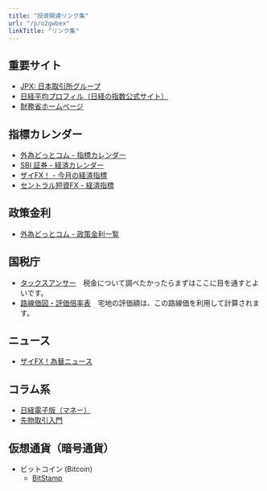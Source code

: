 ```yaml
---
title: "投資関連リンク集"
url: "/p/o2gwbex"
linkTitle: "リンク集"
---
```


重要サイト
----
* [JPX: 日本取引所グループ](http://www.jpx.co.jp/)
* [日経平均プロフィル（日経の指数公式サイト）](https://indexes.nikkei.co.jp/)
* [財務省ホームページ](https://www.mof.go.jp/)

指標カレンダー
----
* [外為どっとコム - 指標カレンダー](http://www.gaitame.com/market/yosoku.html)
* [SBI 証券 - 経済カレンダー](https://site2.sbisec.co.jp/ETGate/?_ControlID=WPLETmgR001Control&_PageID=WPLETmgR001Mdtl20&_DataStoreID=DSWPLETmgR001Control&_ActionID=DefaultAID&burl=iris_economicCalendar&cat1=market&cat2=economicCalender&dir=tl1-cal%7Ctl2-event%7Ctl3-week&file=index.html&getFlg=on)
* [ザイFX！ - 今月の経済指標](http://zai.diamond.jp/list/fxmarket/top)
* [セントラル短資FX - 経済指標](http://www.central-tanshifx.com/market/economy/)

政策金利
----
* [外為どっとコム - 政策金利一覧](http://www.gaitame.com/market/seisakukinri.html)


国税庁
----
* [タックスアンサー](https://www.nta.go.jp/taxes/shiraberu/taxanswer/index2.htm)　税金について調べたかったらまずはここに目を通すとよいです。
* [路線価図・評価倍率表](http://www.rosenka.nta.go.jp/index.htm)　宅地の評価額は、この路線価を利用して計算されます。


ニュース
----
* [ザイFX！為替ニュース](http://zai.diamond.jp/list/fxnews/index)


コラム系
----
* [日経電子版（マネー）](http://www.nikkei.com/money/)
* [先物取引入門](http://cx104.com/index.shtml)


仮想通貨（暗号通貨）
----
* ビットコイン (Bitcoin)
  * [BitStamp](https://www.bitstamp.net/)

